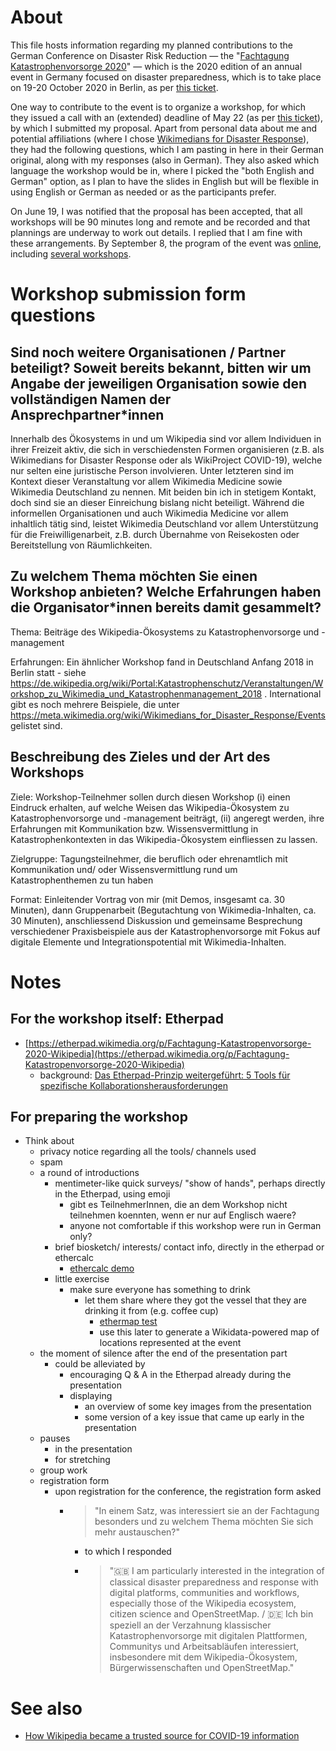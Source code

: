 # About

This file hosts information regarding my planned contributions to the German Conference on Disaster Risk Reduction &mdash; the "[Fachtagung Katastrophenvorsorge 2020](https://www.fachtagung-katastrophenvorsorge.de/2020)" &mdash; which is the 2020 edition of an annual event in Germany focused on disaster preparedness, which is to take place on 19-20 October 2020 in Berlin, as per [this ticket](https://github.com/Daniel-Mietchen/events/issues/678).

One way to contribute to the event is to organize a workshop, for which they issued a call with an (extended) deadline of May 22 (as per [this ticket](https://github.com/Daniel-Mietchen/events/issues/679)), by which I submitted my proposal. Apart from personal data about me and potential affiliations (where I chose [Wikimedians for Disaster Response](https://meta.wikimedia.org/wiki/Wikimedians_for_Disaster_Response)), they had the following questions, which I am pasting in here in their German original, along with my responses (also in German). They also asked which language the workshop would be in, where I picked the "both English and German" option, as I plan to have the slides in English but will be flexible in using English or German as needed or as the participants prefer.

On June 19, I was notified that the proposal has been accepted, that all workshops will be 90 minutes long and remote and be recorded and that plannings are underway to work out details. I replied that I am fine with these arrangements. By September 8, the program of the event was [online](https://www.fachtagung-katastrophenvorsorge.de/2020/programm), including [several workshops](https://www.fachtagung-katastrophenvorsorge.de/2020/workshops).

# Workshop submission form questions

## Sind noch weitere Organisationen / Partner beteiligt? Soweit bereits bekannt, bitten wir um Angabe der jeweiligen Organisation sowie den vollständigen Namen der Ansprechpartner*innen

Innerhalb des Ökosystems in und um Wikipedia sind vor allem Individuen in ihrer Freizeit aktiv, die sich in verschiedensten Formen organisieren (z.B. als Wikimedians for Disaster Response oder als WikiProject COVID-19), welche nur selten eine juristische Person involvieren. Unter letzteren sind im Kontext dieser Veranstaltung vor allem Wikimedia Medicine sowie Wikimedia Deutschland zu nennen. Mit beiden bin ich in stetigem Kontakt, doch sind sie an dieser Einreichung bislang nicht beteiligt. Während die informellen Organisationen und auch Wikimedia Medicine vor allem inhaltlich tätig sind, leistet Wikimedia Deutschland vor allem Unterstützung für die Freiwilligenarbeit, z.B. durch Übernahme von Reisekosten oder Bereitstellung von Räumlichkeiten.


## Zu welchem Thema möchten Sie einen Workshop anbieten? Welche Erfahrungen haben die Organisator*innen bereits damit gesammelt?

Thema: Beiträge des Wikipedia-Ökosystems zu Katastrophenvorsorge und -management

Erfahrungen: Ein ähnlicher Workshop fand in Deutschland Anfang 2018 in Berlin statt - siehe https://de.wikipedia.org/wiki/Portal:Katastrophenschutz/Veranstaltungen/Workshop_zu_Wikimedia_und_Katastrophenmanagement_2018 . International gibt es noch mehrere Beispiele, die unter https://meta.wikimedia.org/wiki/Wikimedians_for_Disaster_Response/Events gelistet sind.


## Beschreibung des Zieles und der Art des Workshops

Ziele: Workshop-Teilnehmer sollen durch diesen Workshop (i) einen Eindruck erhalten, auf welche Weisen das Wikipedia-Ökosystem zu Katastrophenvorsorge und -management beiträgt, (ii) angeregt werden, ihre Erfahrungen mit Kommunikation bzw. Wissensvermittlung in Katastrophenkontexten in das Wikipedia-Ökosystem einfliessen zu lassen.

Zielgruppe: Tagungsteilnehmer, die beruflich oder ehrenamtlich mit Kommunikation und/ oder Wissensvermittlung rund um Katastrophenthemen zu tun haben

Format: Einleitender Vortrag von mir (mit Demos, insgesamt ca. 30 Minuten), dann Gruppenarbeit (Begutachtung von Wikimedia-Inhalten, ca. 30 Minuten), anschliessend Diskussion und gemeinsame Besprechung verschiedener Praxisbeispiele aus der Katastrophenvorsorge mit Fokus auf digitale Elemente und Integrationspotential mit Wikimedia-Inhalten.

# Notes

## For the workshop itself: Etherpad

* [https://etherpad.wikimedia.org/p/Fachtagung-Katastropenvorsorge-2020-Wikipedia](https://etherpad.wikimedia.org/p/Fachtagung-Katastropenvorsorge-2020-Wikipedia)
  - background: [Das Etherpad-Prinzip weitergeführt: 5 Tools für spezifische Kollaborationsherausforderungen](https://ebildungslabor.de/blog/etherpadprinzip/)

## For preparing the workshop

* Think about 
  - privacy notice regarding all the tools/ channels used
  - spam
  - a round of introductions
    - mentimeter-like quick surveys/ "show of hands", perhaps directly in the Etherpad, using emoji
      - gibt es TeilnehmerInnen, die an dem Workshop nicht teilnehmen koennten, wenn er nur auf Englisch waere?
      - anyone not comfortable if this workshop were run in German only?
    - brief biosketch/ interests/ contact info, directly in the etherpad or ethercalc
      - [ethercalc demo](https://ethercalc.net/fpcesl1hzpl6)
    - little exercise
      - make sure everyone has something to drink
        - let them share where they got the vessel that they are drinking it from (e.g. coffee cup)
          - [ethermap test](https://getethermap.org/m/test-for-fachtagung-katastrophenvorsorge)
          - use this later to generate a Wikidata-powered map of locations represented at the event
  - the moment of silence after the end of the presentation part
    - could be alleviated by
      - encouraging Q & A in the Etherpad already during the presentation
      - displaying 
        - an overview of some key images from the presentation
        - some version of a key issue that came up early in the presentation
  - pauses 
    - in the presentation
    - for stretching
  - group work
  - registration form
    - upon registration for the conference, the registration form asked 
      - > "In einem Satz, was interessiert sie an der Fachtagung besonders und zu welchem Thema möchten Sie sich mehr austauschen?"
        - to which I responded 
        - > "🇬🇧 I am particularly interested in the integration of classical disaster preparedness and response with digital platforms, communities and workflows, especially those of the Wikipedia ecosystem, citizen science and OpenStreetMap. / 🇩🇪 Ich bin speziell an der Verzahnung klassischer Katastrophenvorsorge mit digitalen Plattformen, Communitys und Arbeitsabläufen interessiert, insbesondere mit dem Wikipedia-Ökosystem, Bürgerwissenschaften und OpenStreetMap."


# See also

* [How Wikipedia became a trusted source for COVID-19 information](https://www.youtube.com/watch?v=42n6igyp-Fk)
